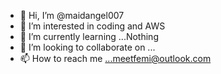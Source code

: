 - 👋 Hi, I’m @maidangel007
- 👀 I’m interested in coding and AWS
- 🌱 I’m currently learning ...Nothing
- 💞️ I’m looking to collaborate on ...
- 📫 How to reach me ...meetfemi@outlook.com

<!---
maidangel007/maidangel007 is a ✨ special ✨ repository because its `README.md` (this file) appears on your GitHub profile.
You can click the Preview link to take a look at your changes.
--->

